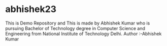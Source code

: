 # abhishek23
This is Demo Repository and This is made by Abhishek Kumar who is pursuing Bachelor of Technology degree in Computer Science and Engineering from National Institute of Technology Delhi.
Author :-Abhishek Kumar
